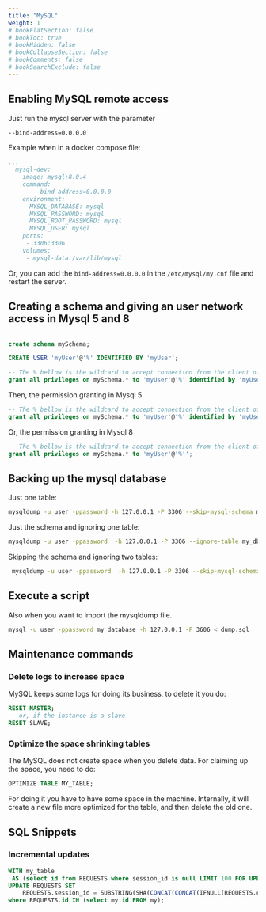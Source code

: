 ```yaml
---
title: "MySQL"
weight: 1
# bookFlatSection: false
# bookToc: true
# bookHidden: false
# bookCollapseSection: false
# bookComments: false
# bookSearchExclude: false
---
```


## Enabling MySQL remote access

Just run the mysql server with the parameter
```sh
--bind-address=0.0.0.0
```
Example when in a docker compose file:

``` yaml
...
  mysql-dev:
    image: mysql:8.0.4
    command:
     - --bind-address=0.0.0.0
    environment:
      MYSQL_DATABASE: mysql
      MYSQL_PASSWORD: mysql
      MYSQL_ROOT_PASSWORD: mysql
      MYSQL_USER: mysql
    ports:
     - 3306:3306
    volumes:
     - mysql-data:/var/lib/mysql
```
Or, you can add the `bind-address=0.0.0.0` in the `/etc/mysql/my.cnf` file and restart the server.


## Creating a schema and giving an user network access in Mysql 5 and 8

``` SQL

create schema mySchema; 

CREATE USER 'myUser'@'%' IDENTIFIED BY 'myUser';

-- The % bellow is the wildcard to accept connection from the client of any host in the network
grant all privileges on mySchema.* to 'myUser'@'%' identified by 'myUser'; 
```

Then, the permission granting in Mysql 5
``` SQL
-- The % bellow is the wildcard to accept connection from the client of any host in the network
grant all privileges on mySchema.* to 'myUser'@'%' identified by 'myUser'; 
```

Or, the permission granting in Mysql 8
``` SQL
-- The % bellow is the wildcard to accept connection from the client of any host in the network
grant all privileges on mySchema.* to 'myUser'@'%''; 
```

## Backing up the mysql database
Just one table:
``` bash
mysqldump -u user -ppassword -h 127.0.0.1 -P 3306 --skip-mysql-schema my_db MY_TABLE > dump.sql
```

Just the schema and ignoring one table:
``` bash
mysqldump -u user -ppassword  -h 127.0.0.1 -P 3306 --ignore-table my_db.table1 --no-data my_db > nodata.sql
```

Skipping the schema and ignoring two tables:
``` bash
 mysqldump -u user -ppassword  -h 127.0.0.1 -P 3306 --skip-mysql-schema --ignore-table my_db.table1 --ignore-table my_db.table2 my_db > smallertables.sql
```

## Execute a script
Also when you want to import the mysqldump file.

``` bash
mysql -u user -ppassword my_database -h 127.0.0.1 -P 3606 < dump.sql
```

## Maintenance commands

### Delete logs to increase space

MySQL keeps some logs for doing its business, to delete it you do:
``` SQL
RESET MASTER; 
-- or, if the instance is a slave
RESET SLAVE;
```

### Optimize the space shrinking tables

The MySQL does not create space when you delete data. For claiming up the space, you need to do:
``` SQL
OPTIMIZE TABLE MY_TABLE;
```
For doing it you have to have some space in the machine. Internally, it will create a new file more optimized for the table, and then delete the old one.

## SQL Snippets

### Incremental updates

``` SQL
WITH my_table 
 AS (select id from REQUESTS where session_id is null LIMIT 100 FOR UPDATE SKIP LOCKED)
UPDATE REQUESTS SET
	REQUESTS.session_id = SUBSTRING(SHA(CONCAT(CONCAT(IFNULL(REQUESTS.column_1, ''), IFNULL(REQUESTS.column_2, ''), IFNULL(REQUESTS.column_2, '')))), 25)
where REQUESTS.id IN (select my.id FROM my);  
```